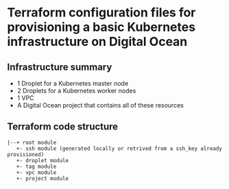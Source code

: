# Terraform configuration files for provisioning a basic Kubernetes infrastructure on Digital Ocean

## Infrastructure summary 

- 1 Droplet for a Kubernetes master node
- 2 Droplets for a Kubernetes worker nodes
- 1 VPC
- A Digital Ocean project that contains all of these resources

## Terraform code structure

```
|--+ root module
   +- ssh module (generated locally or retrived from a ssh_key already provisioned)
   +- droplet module 
   +- tag module
   +- vpc module
   +- project module
```   

 